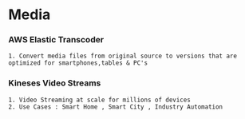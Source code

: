 # Media 

### AWS Elastic Transcoder 

    1. Convert media files from original source to versions that are optimized for smartphones,tables & PC's

### Kineses Video Streams

    1. Video Streaming at scale for millions of devices
    2. Use Cases : Smart Home , Smart City , Industry Automation

### 